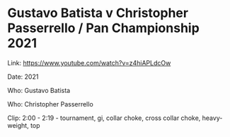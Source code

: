 # Gustavo Batista v Christopher Passerrello / Pan Championship 2021

Link: https://www.youtube.com/watch?v=z4hiAPLdcOw

Date: 2021

Who: Gustavo Batista

Who: Christopher Passerrello

Clip: 2:00 - 2:19 - tournament, gi, collar choke, cross collar choke, heavy-weight, top
